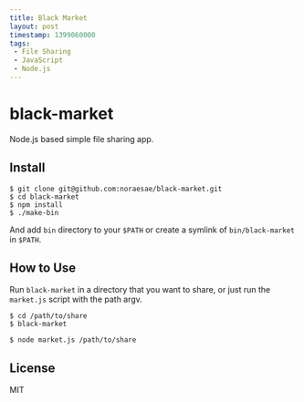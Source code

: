 ```yaml
---
title: Black Market
layout: post
timestamp: 1399060000
tags:
 - File Sharing
 - JavaScript
 - Node.js
---
```


black-market
============

Node.js based simple file sharing app.

Install
-------

```
$ git clone git@github.com:noraesae/black-market.git
$ cd black-market
$ npm install
$ ./make-bin
```

And add `bin` directory to your `$PATH` or create a symlink of `bin/black-market` in `$PATH`.

How to Use
----------

Run `black-market` in a directory that you want to share, or just run the `market.js` script with the path argv.

```
$ cd /path/to/share
$ black-market
```

```
$ node market.js /path/to/share
```

License
-------

MIT
